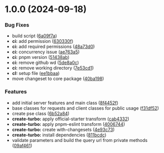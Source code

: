 # 1.0.0 (2024-09-18)


### Bug Fixes

* build script ([6a09f7a](https://github.com/pulgueta/wompi-sdk/commit/6a09f7a811cfbe1789a271a2618064c3d3ce45e9))
* **ci:** add permission ([630330f](https://github.com/pulgueta/wompi-sdk/commit/630330f6d85cc7fa9ccc8b28903cd698c0b37bcd))
* **ci:** add required permissions ([48a73d0](https://github.com/pulgueta/wompi-sdk/commit/48a73d0a0a75daf356067233037b2198e0c604b6))
* **ci:** concurrency issue ([ae763a5](https://github.com/pulgueta/wompi-sdk/commit/ae763a59950e4ada454cfb49ead882845e07970b))
* **ci:** pnpm version ([51438ab](https://github.com/pulgueta/wompi-sdk/commit/51438abdfe0142e9b54207ed926e36f53e733d0f))
* **ci:** remove github wd ([5de8a0c](https://github.com/pulgueta/wompi-sdk/commit/5de8a0cc65c496e26b30261af1a3945d537e6d97))
* **ci:** remove working directory ([7e53cd1](https://github.com/pulgueta/wompi-sdk/commit/7e53cd171cd73d5fc8c3526300ef4733874bcd1e))
* **cI:** setup file ([ee1bbaa](https://github.com/pulgueta/wompi-sdk/commit/ee1bbaa089b3f9c8c82c604ae6e21de0744a2779))
* move changeset to core package ([40ba198](https://github.com/pulgueta/wompi-sdk/commit/40ba198ac9346dc16e410858b0c506e118d68767))


### Features

* add initial server features and main class ([8f4452f](https://github.com/pulgueta/wompi-sdk/commit/8f4452fff9f7c80259287b3701dba3d5336e083c))
* base classes for requests and client classes for public usage ([f31df52](https://github.com/pulgueta/wompi-sdk/commit/f31df52a70a0689c49c177d7974c4c52a137b7ba))
* create pse class ([6b52a84](https://github.com/pulgueta/wompi-sdk/commit/6b52a84d2784d43d7d8485c31d4adc9a1918f0bc))
* **create-turbo:** apply official-starter transform ([cab4332](https://github.com/pulgueta/wompi-sdk/commit/cab43329b5c003eed518b7c4d4fbc214768cc5e8))
* **create-turbo:** apply pnpm-eslint transform ([4006744](https://github.com/pulgueta/wompi-sdk/commit/40067449694a6ede132a1e50469ce24a7a22c515))
* **create-turbo:** create with-changesets ([4e93c73](https://github.com/pulgueta/wompi-sdk/commit/4e93c734d61c7f5d2e6b4ce66e35907b3bd3577a))
* **create-turbo:** install dependencies ([811bcdc](https://github.com/pulgueta/wompi-sdk/commit/811bcdce0269e36cd9694334627a0f9e0c2d32f1))
* validate parameters and build the query url from private methods ([09af461](https://github.com/pulgueta/wompi-sdk/commit/09af46127934b5f4a48d043de733b52c3f441cd0))
